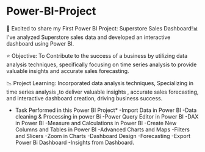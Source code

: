 # Power-BI-Project
🌟 Excited to share my First Power BI Project: Superstore Sales Dashboard!📊
I've analyzed Superstore sales data and developed an interactive dashboard using Power BI.

 ⭐ Objective: 
To Contribute to the success of a business by utilizing data analysis techniques, specifically focusing on time series analysis to provide valuable insights and accurate sales forecasting.

📉 Project Learning:
 Incorporated data analysis techniques, Specializing in time series analysis ,to deliver valuable insights , accurate sales forecasting, and interactive dashboard creation, driving business success.

 * Task Performed in this Power BI Project*
-Import Data in Power BI
-Data cleaning & Processing in power Bi
-Power Query Editor in Power BI
-DAX in Power BI
-Measure and Calculations in Power BI
-Create New Columns and Tables in Power BI
-Advanced Charts and Maps
-Filters and Slicers
-Zoom in Charts
-Dashboard Design
-Forecasting 
-Export Power Bi Dashboard
-Insights from Dashboard.
